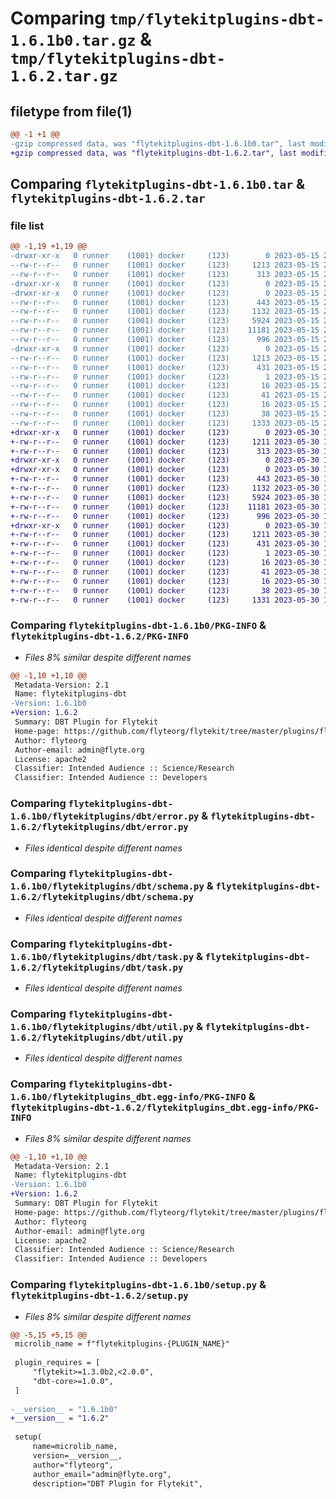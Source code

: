 # Comparing `tmp/flytekitplugins-dbt-1.6.1b0.tar.gz` & `tmp/flytekitplugins-dbt-1.6.2.tar.gz`

## filetype from file(1)

```diff
@@ -1 +1 @@
-gzip compressed data, was "flytekitplugins-dbt-1.6.1b0.tar", last modified: Mon May 15 22:07:03 2023, max compression
+gzip compressed data, was "flytekitplugins-dbt-1.6.2.tar", last modified: Tue May 30 15:24:14 2023, max compression
```

## Comparing `flytekitplugins-dbt-1.6.1b0.tar` & `flytekitplugins-dbt-1.6.2.tar`

### file list

```diff
@@ -1,19 +1,19 @@
-drwxr-xr-x   0 runner    (1001) docker     (123)        0 2023-05-15 22:07:03.063829 flytekitplugins-dbt-1.6.1b0/
--rw-r--r--   0 runner    (1001) docker     (123)     1213 2023-05-15 22:07:03.063829 flytekitplugins-dbt-1.6.1b0/PKG-INFO
--rw-r--r--   0 runner    (1001) docker     (123)      313 2023-05-15 22:06:44.000000 flytekitplugins-dbt-1.6.1b0/README.md
-drwxr-xr-x   0 runner    (1001) docker     (123)        0 2023-05-15 22:07:03.059829 flytekitplugins-dbt-1.6.1b0/flytekitplugins/
-drwxr-xr-x   0 runner    (1001) docker     (123)        0 2023-05-15 22:07:03.059829 flytekitplugins-dbt-1.6.1b0/flytekitplugins/dbt/
--rw-r--r--   0 runner    (1001) docker     (123)      443 2023-05-15 22:06:44.000000 flytekitplugins-dbt-1.6.1b0/flytekitplugins/dbt/__init__.py
--rw-r--r--   0 runner    (1001) docker     (123)     1132 2023-05-15 22:06:44.000000 flytekitplugins-dbt-1.6.1b0/flytekitplugins/dbt/error.py
--rw-r--r--   0 runner    (1001) docker     (123)     5924 2023-05-15 22:06:44.000000 flytekitplugins-dbt-1.6.1b0/flytekitplugins/dbt/schema.py
--rw-r--r--   0 runner    (1001) docker     (123)    11181 2023-05-15 22:06:44.000000 flytekitplugins-dbt-1.6.1b0/flytekitplugins/dbt/task.py
--rw-r--r--   0 runner    (1001) docker     (123)      996 2023-05-15 22:06:44.000000 flytekitplugins-dbt-1.6.1b0/flytekitplugins/dbt/util.py
-drwxr-xr-x   0 runner    (1001) docker     (123)        0 2023-05-15 22:07:03.063829 flytekitplugins-dbt-1.6.1b0/flytekitplugins_dbt.egg-info/
--rw-r--r--   0 runner    (1001) docker     (123)     1213 2023-05-15 22:07:03.000000 flytekitplugins-dbt-1.6.1b0/flytekitplugins_dbt.egg-info/PKG-INFO
--rw-r--r--   0 runner    (1001) docker     (123)      431 2023-05-15 22:07:03.000000 flytekitplugins-dbt-1.6.1b0/flytekitplugins_dbt.egg-info/SOURCES.txt
--rw-r--r--   0 runner    (1001) docker     (123)        1 2023-05-15 22:07:03.000000 flytekitplugins-dbt-1.6.1b0/flytekitplugins_dbt.egg-info/dependency_links.txt
--rw-r--r--   0 runner    (1001) docker     (123)       16 2023-05-15 22:07:03.000000 flytekitplugins-dbt-1.6.1b0/flytekitplugins_dbt.egg-info/namespace_packages.txt
--rw-r--r--   0 runner    (1001) docker     (123)       41 2023-05-15 22:07:03.000000 flytekitplugins-dbt-1.6.1b0/flytekitplugins_dbt.egg-info/requires.txt
--rw-r--r--   0 runner    (1001) docker     (123)       16 2023-05-15 22:07:03.000000 flytekitplugins-dbt-1.6.1b0/flytekitplugins_dbt.egg-info/top_level.txt
--rw-r--r--   0 runner    (1001) docker     (123)       38 2023-05-15 22:07:03.063829 flytekitplugins-dbt-1.6.1b0/setup.cfg
--rw-r--r--   0 runner    (1001) docker     (123)     1333 2023-05-15 22:07:00.000000 flytekitplugins-dbt-1.6.1b0/setup.py
+drwxr-xr-x   0 runner    (1001) docker     (123)        0 2023-05-30 15:24:14.589479 flytekitplugins-dbt-1.6.2/
+-rw-r--r--   0 runner    (1001) docker     (123)     1211 2023-05-30 15:24:14.589479 flytekitplugins-dbt-1.6.2/PKG-INFO
+-rw-r--r--   0 runner    (1001) docker     (123)      313 2023-05-30 15:23:56.000000 flytekitplugins-dbt-1.6.2/README.md
+drwxr-xr-x   0 runner    (1001) docker     (123)        0 2023-05-30 15:24:14.589479 flytekitplugins-dbt-1.6.2/flytekitplugins/
+drwxr-xr-x   0 runner    (1001) docker     (123)        0 2023-05-30 15:24:14.589479 flytekitplugins-dbt-1.6.2/flytekitplugins/dbt/
+-rw-r--r--   0 runner    (1001) docker     (123)      443 2023-05-30 15:23:56.000000 flytekitplugins-dbt-1.6.2/flytekitplugins/dbt/__init__.py
+-rw-r--r--   0 runner    (1001) docker     (123)     1132 2023-05-30 15:23:56.000000 flytekitplugins-dbt-1.6.2/flytekitplugins/dbt/error.py
+-rw-r--r--   0 runner    (1001) docker     (123)     5924 2023-05-30 15:23:56.000000 flytekitplugins-dbt-1.6.2/flytekitplugins/dbt/schema.py
+-rw-r--r--   0 runner    (1001) docker     (123)    11181 2023-05-30 15:23:56.000000 flytekitplugins-dbt-1.6.2/flytekitplugins/dbt/task.py
+-rw-r--r--   0 runner    (1001) docker     (123)      996 2023-05-30 15:23:56.000000 flytekitplugins-dbt-1.6.2/flytekitplugins/dbt/util.py
+drwxr-xr-x   0 runner    (1001) docker     (123)        0 2023-05-30 15:24:14.589479 flytekitplugins-dbt-1.6.2/flytekitplugins_dbt.egg-info/
+-rw-r--r--   0 runner    (1001) docker     (123)     1211 2023-05-30 15:24:14.000000 flytekitplugins-dbt-1.6.2/flytekitplugins_dbt.egg-info/PKG-INFO
+-rw-r--r--   0 runner    (1001) docker     (123)      431 2023-05-30 15:24:14.000000 flytekitplugins-dbt-1.6.2/flytekitplugins_dbt.egg-info/SOURCES.txt
+-rw-r--r--   0 runner    (1001) docker     (123)        1 2023-05-30 15:24:14.000000 flytekitplugins-dbt-1.6.2/flytekitplugins_dbt.egg-info/dependency_links.txt
+-rw-r--r--   0 runner    (1001) docker     (123)       16 2023-05-30 15:24:14.000000 flytekitplugins-dbt-1.6.2/flytekitplugins_dbt.egg-info/namespace_packages.txt
+-rw-r--r--   0 runner    (1001) docker     (123)       41 2023-05-30 15:24:14.000000 flytekitplugins-dbt-1.6.2/flytekitplugins_dbt.egg-info/requires.txt
+-rw-r--r--   0 runner    (1001) docker     (123)       16 2023-05-30 15:24:14.000000 flytekitplugins-dbt-1.6.2/flytekitplugins_dbt.egg-info/top_level.txt
+-rw-r--r--   0 runner    (1001) docker     (123)       38 2023-05-30 15:24:14.589479 flytekitplugins-dbt-1.6.2/setup.cfg
+-rw-r--r--   0 runner    (1001) docker     (123)     1331 2023-05-30 15:24:12.000000 flytekitplugins-dbt-1.6.2/setup.py
```

### Comparing `flytekitplugins-dbt-1.6.1b0/PKG-INFO` & `flytekitplugins-dbt-1.6.2/PKG-INFO`

 * *Files 8% similar despite different names*

```diff
@@ -1,10 +1,10 @@
 Metadata-Version: 2.1
 Name: flytekitplugins-dbt
-Version: 1.6.1b0
+Version: 1.6.2
 Summary: DBT Plugin for Flytekit
 Home-page: https://github.com/flyteorg/flytekit/tree/master/plugins/flytekit-dbt
 Author: flyteorg
 Author-email: admin@flyte.org
 License: apache2
 Classifier: Intended Audience :: Science/Research
 Classifier: Intended Audience :: Developers
```

### Comparing `flytekitplugins-dbt-1.6.1b0/flytekitplugins/dbt/error.py` & `flytekitplugins-dbt-1.6.2/flytekitplugins/dbt/error.py`

 * *Files identical despite different names*

### Comparing `flytekitplugins-dbt-1.6.1b0/flytekitplugins/dbt/schema.py` & `flytekitplugins-dbt-1.6.2/flytekitplugins/dbt/schema.py`

 * *Files identical despite different names*

### Comparing `flytekitplugins-dbt-1.6.1b0/flytekitplugins/dbt/task.py` & `flytekitplugins-dbt-1.6.2/flytekitplugins/dbt/task.py`

 * *Files identical despite different names*

### Comparing `flytekitplugins-dbt-1.6.1b0/flytekitplugins/dbt/util.py` & `flytekitplugins-dbt-1.6.2/flytekitplugins/dbt/util.py`

 * *Files identical despite different names*

### Comparing `flytekitplugins-dbt-1.6.1b0/flytekitplugins_dbt.egg-info/PKG-INFO` & `flytekitplugins-dbt-1.6.2/flytekitplugins_dbt.egg-info/PKG-INFO`

 * *Files 8% similar despite different names*

```diff
@@ -1,10 +1,10 @@
 Metadata-Version: 2.1
 Name: flytekitplugins-dbt
-Version: 1.6.1b0
+Version: 1.6.2
 Summary: DBT Plugin for Flytekit
 Home-page: https://github.com/flyteorg/flytekit/tree/master/plugins/flytekit-dbt
 Author: flyteorg
 Author-email: admin@flyte.org
 License: apache2
 Classifier: Intended Audience :: Science/Research
 Classifier: Intended Audience :: Developers
```

### Comparing `flytekitplugins-dbt-1.6.1b0/setup.py` & `flytekitplugins-dbt-1.6.2/setup.py`

 * *Files 8% similar despite different names*

```diff
@@ -5,15 +5,15 @@
 microlib_name = f"flytekitplugins-{PLUGIN_NAME}"
 
 plugin_requires = [
     "flytekit>=1.3.0b2,<2.0.0",
     "dbt-core>=1.0.0",
 ]
 
-__version__ = "1.6.1b0"
+__version__ = "1.6.2"
 
 setup(
     name=microlib_name,
     version=__version__,
     author="flyteorg",
     author_email="admin@flyte.org",
     description="DBT Plugin for Flytekit",
```

